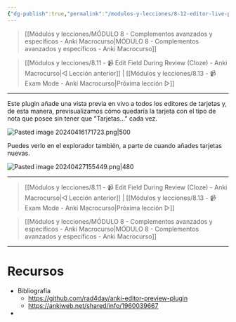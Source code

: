 ```yaml
---
{"dg-publish":true,"permalink":"/modulos-y-lecciones/8-12-editor-live-preview-anki-macrocurso/","noteIcon":"","updated":"2024-05-15T22:20:33.001+02:00"}
---
```



> [[Módulos y lecciones/MÓDULO 8 - Complementos avanzados y específicos - Anki Macrocurso\|MÓDULO 8 - Complementos avanzados y específicos - Anki Macrocurso]]

> [[Módulos y lecciones/8.11 - 📹 Edit Field During Review  (Cloze) - Anki Macrocurso\|◁ Lección anterior]] | [[Módulos y lecciones/8.13 - 📹 Exam Mode - Anki Macrocurso\|Próxima lección ▷]]

---

Este plugin añade una vista previa en vivo a todos los editores de tarjetas y, de esta manera, previsualizamos cómo quedaría la tarjeta con el tipo de nota que posee sin tener que "Tarjetas..." cada vez.

![Pasted image 20240416171723.png|500](/img/user/ANEXOS/Pasted%20image%2020240416171723.png)

Puedes verlo en el explorador también, a parte de cuando añades tarjetas nuevas.

![Pasted image 20240427155449.png|480](/img/user/ANEXOS/Pasted%20image%2020240427155449.png)

---

> [[Módulos y lecciones/8.11 - 📹 Edit Field During Review  (Cloze) - Anki Macrocurso\|◁ Lección anterior]] | [[Módulos y lecciones/8.13 - 📹 Exam Mode - Anki Macrocurso\|Próxima lección ▷]]

> [[Módulos y lecciones/MÓDULO 8 - Complementos avanzados y específicos - Anki Macrocurso\|MÓDULO 8 - Complementos avanzados y específicos - Anki Macrocurso]]

---

# Recursos
- Bibliografía
	- https://github.com/rad4day/anki-editor-preview-plugin
	- https://ankiweb.net/shared/info/1960039667
- 